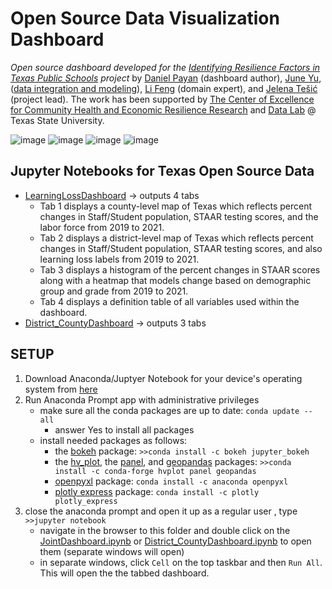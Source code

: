# Open Source Data Visualization Dashboard


_Open source dashboard developed for the [Identifying Resilience Factors in Texas Public Schools](2022Fall-CHERR-Poster.pdf) project_  by [Daniel Payan](https://github.com/danielpayan13) (dashboard author), [June Yu](https://j-y-yu.github.io/), ([data integration and modeling](https://github.com/DataLab12/educationDataScience)), [Li Feng](https://lifeng.wp.txstate.edu/) (domain expert), and [Jelena Tešić](jtesic.github.io) (project lead). The work has been supported by [The Center of Excellence for Community Health and Economic Resilience Research](https://www.cherr.txst.edu/) and [Data Lab](https://DataLab12.github.io) @ Texas State University.

![image](https://user-images.githubusercontent.com/87658834/211226776-9752ff91-5155-4490-9340-4b20241aaa15.png)
![image](https://user-images.githubusercontent.com/87658834/211226780-a75b2d64-8dd1-4d8f-8f34-46d01a24f92c.png)
![image](https://user-images.githubusercontent.com/87658834/211226781-f1d5c36b-df33-43b5-bca9-e87d01c67621.png)
![image](https://user-images.githubusercontent.com/87658834/211226783-eb6b54df-d7b7-421a-beb3-bcb0533975d7.png)



## Jupyter Notebooks for Texas Open Source Data
* [LearningLossDashboard](LearningLossDashboard.ipynb) -> outputs 4 tabs
    * Tab 1 displays a county-level map of Texas which reflects percent changes in Staff/Student population, STAAR testing scores, and the labor force from 2019 to 2021.
    * Tab 2 displays a district-level map of Texas which reflects percent changes in Staff/Student population, STAAR testing scores, and also learning loss labels from 2019 to 2021.
    * Tab 3 displays a histogram of the percent changes in STAAR scores along with a heatmap that models change based on demographic group and grade from 2019 to 2021.
    * Tab 4 displays a definition table of all variables used within the dashboard.
* [District_CountyDashboard](District_CountyDashboard.ipynb) -> outputs 3 tabs

## SETUP
  1. Download Anaconda/Juptyer Notebook for your device's operating system from [here](https://www.anaconda.com/products/distribution#Downloads)
  2. Run Anaconda Prompt app with administrative privileges
     * make sure all the conda packages are up to date: ```conda update --all```
       * answer Yes to install all packages   
     * install needed packages as follows: 
       * the [bokeh](https://anaconda.org/bokeh/jupyter_bokeh) package: ```>>conda install -c bokeh jupyter_bokeh```
       * the [hv_plot](https://anaconda.org/conda-forge/hvplot), the [panel](https://anaconda.org/conda-forge/panel), and [geopandas](https://geopandas.org/en/stable/getting_started/install.html) packages: ```>>conda install -c conda-forge hvplot panel geopandas```
       * [openpyxl](https://anaconda.org/anaconda/openpyxl) package: ```conda install -c anaconda openpyxl```
       * [plotly express](https://anaconda.org/plotly/plotly_express) package: ```conda install -c plotly plotly_express```
  3. close the anaconda prompt and open it up as a regular user , type ```>>jupyter notebook```
     * navigate in the browser to this folder and double click on the [JointDashboard.ipynb](JointDashboardh.ipynb) or [District_CountyDashboard.ipynb](District_CountyDashboard.ipynb) to open them (separate windows will open)
     * in separate windows, click `Cell` on the top taskbar and then `Run All`. This will open the the tabbed dashboard.
